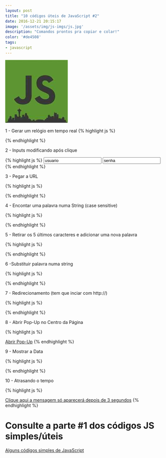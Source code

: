 ```yaml
---
layout: post
title: "10 códigos úteis de JavaScript #2"
date: 2016-12-21 20:15:17
image: '/assets/img/js-imgs/js.jpg'
description: "Comandos prontos pra copiar e colar!"
color: '#de4508'
tags:
- javascript
---
```


![Javascript Linux](/assets/img/js-imgs/js.jpg "JavaScript Linux") 

1 - Gerar um relógio em tempo real
{% highlight js %}


<script type="text/javascript">
function startTime()
{
var today=new Date();
var h=today.getHours();
var m=today.getMinutes();
var s=today.getSeconds();
// add a zero in front of numbers<10
m=checkTime(m);
s=checkTime(s);
document.getElementById('txt').innerHTML=h+":"+m+":"+s;
t=setTimeout('startTime()',500);

}

function checkTime(i)
{
if (i<10)
  {
  i="0" + i;
  }
return i;
}
</script>


<div id="txt">
<script type="text/javascript">document.write(startTime())</script>
</div>
{% endhighlight %}

2 - Inputs modificando após clique

{% highlight js %}
<input type="text" value="usuario" onblur="if(this.value == ''){ this.value='usuario';}" onfocus="if(this.value == 'usuario'){ this.value='';}"/>
<input value="senha" onblur="if(this.value == ''){ this.value='senha'; this.type='text';}" onfocus="if(this.value == 'senha'){ this.value=''; this.type='password';}"/>
{% endhighlight %}

3 - Pegar a URL

{% highlight js %}

<script>document.write(window.location.href);</script>

{% endhighlight %}

4 - Encontar uma palavra numa String (case sensitive)

{% highlight js %}

<script>
var str = 'Terminal Root';

if(str.match(/Root/)){
  document.write('Encontrou');
}else{
	document.write('Palavra Não Encontrada');
}
</script>

{% endhighlight %}

5 - Retirar os 5 últimos caracteres e adicionar uma nova palavra

{% highlight js %}

<script>
var str = 'Terminal Root';

var str = str.slice(0, -5)+' Bash';

document.write(str);

</script>

{% endhighlight %}

6 -Substituir palavra numa string

{% highlight js %}

<script>
var str = 'Terminal Root';
var str = str.replace("Root", "Linux");
document.write(str);
</script>

{% endhighlight %}

7 - Redirecionamento (tem que inciar com http://)

{% highlight js %}

<script>window.location = "http://www.terminalroot.com.br";</script>

{% endhighlight %}

8 - Abrir Pop-Up no Centro da Página

{% highlight js %}

<script>
	var win = null;
	function NovaJanela(pagina,nome,w,h,scroll){
	LeftPosition = (screen.width) ? (screen.width-w)/2 : 0;
	TopPosition = (screen.height) ? (screen.height-h)/2 : 0;
	settings = 'location=no,toolbar=no,directories=no,status=no,height='+h+',width='+w+',top='+TopPosition+',left='+LeftPosition+',scrollbars='+scroll+',resizable';
	win = window.open(pagina,nome,settings);
	}
</script>


<a href="http://www.terminalroot.com.br/" onclick="NovaJanela(this.href,'nomeJanela','820','560','yes');return false">Abrir Pop-Up</a>
{% endhighlight %}

9 - Mostrar a Data

{% highlight js %}

<script type="text/javascript">document.write(Date());</script>

{% endhighlight %}

10 - Atrasando o tempo

{% highlight js %}

<script type="text/javascript">

function timeMsg(){
	var t=setTimeout("alertMsg()",3000);
}

function alertMsg(){
	document.write("Terminal Root");
}

</script>


<a href="#" onClick="timeMsg()">Clique aqui a mensagem só aparecerá depois de 3 segundos</a>
{% endhighlight %}

# Consulte a parte #1 dos códigos JS simples/úteis

[Alguns códigos simples de JavaScript](http://terminalroot.com.br/2011/11/alguns-codigos-simples-de-javascript.html)

<script async src="https://pagead2.googlesyndication.com/pagead/js/adsbygoogle.js"></script>

<!-- Informat -->
<ins class="adsbygoogle"
 style="display:block"
 data-ad-client="ca-pub-2838251107855362"
 data-ad-slot="2327980059"
 data-ad-format="auto"
 data-full-width-responsive="true"></ins>

<script>
(adsbygoogle = window.adsbygoogle || []).push({});
</script>



